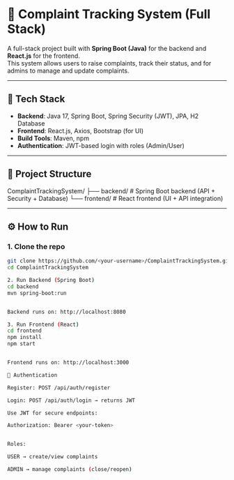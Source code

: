 # 📝 Complaint Tracking System (Full Stack)

A full-stack project built with **Spring Boot (Java)** for the backend and **React.js** for the frontend.  
This system allows users to raise complaints, track their status, and for admins to manage and update complaints.

---

## 🚀 Tech Stack
- **Backend**: Java 17, Spring Boot, Spring Security (JWT), JPA, H2 Database
- **Frontend**: React.js, Axios, Bootstrap (for UI)
- **Build Tools**: Maven, npm
- **Authentication**: JWT-based login with roles (Admin/User)

---

## 📂 Project Structure
ComplaintTrackingSystem/
├── backend/ # Spring Boot backend (API + Security + Database)
└── frontend/ # React frontend (UI + API integration)


---

## ⚙️ How to Run

### 1. Clone the repo
```bash
git clone https://github.com/<your-username>/ComplaintTrackingSystem.git
cd ComplaintTrackingSystem

2. Run Backend (Spring Boot)
cd backend
mvn spring-boot:run


Backend runs on: http://localhost:8080

3. Run Frontend (React)
cd frontend
npm install
npm start


Frontend runs on: http://localhost:3000

🔐 Authentication

Register: POST /api/auth/register

Login: POST /api/auth/login → returns JWT

Use JWT for secure endpoints:

Authorization: Bearer <your-token>


Roles:

USER → create/view complaints

ADMIN → manage complaints (close/reopen)
